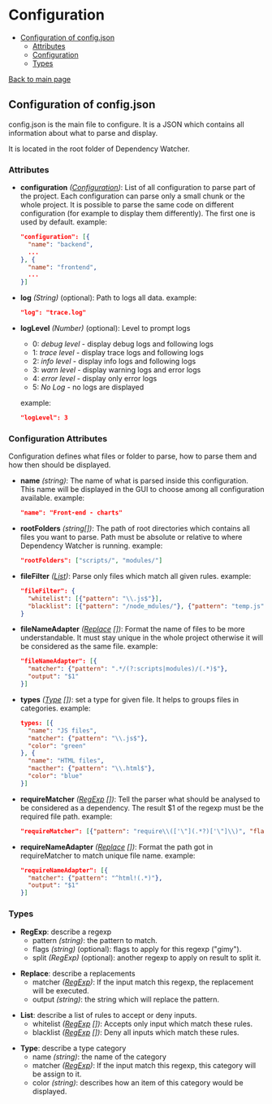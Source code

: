 # Configuration

* [Configuration of config.json]
  * [Attributes]
  * [Configuration]
  * [Types]

[Back to main page](../README.md)

[Configuration of config.json]:#configurationJSON
<a name="configurationJSON"></a>
## Configuration of config.json

config.json is the main file to configure. It is a JSON which contains all information about what to parse and display.

It is located in the root folder of Dependency Watcher.


[Attributes]:#MainAttributes
<a name="MainAttributes"></a>
### Attributes


* **configuration** _([Configuration][])_: List of all configuration to parse part of the project. Each configuration can parse only a small chunk or the whole project. It is possible to parse the same code on different configuration (for example to display them differently).
The first one is used by default.
  example:
  ```json
  "configuration": [{
    "name": "backend",
    ...
  }, {
    "name": "frontend",
    ...
  }]
  ```

* **log** _(String)_ (optional): Path to logs all data.
  example:
  ```json
  "log": "trace.log"
  ```

* **logLevel** _(Number)_ (optional): Level to prompt logs
  * 0: *debug level* - display debug logs and following logs
  * 1: *trace level* - display trace logs and following logs
  * 2: *info level* - display info logs and following logs
  * 3: *warn level* - display warning logs and error logs
  * 4: *error level* - display only error logs
  * 5: *No Log* - no logs are displayed

  example:
  ```json
  "logLevel": 3
  ```

[Configuration]:#ConfAttributes
<a name="ConfAttributes"></a>
### Configuration Attributes

Configuration defines what files or folder to parse, how to parse them and how then should be displayed.

* **name** _(string)_: The name of what is parsed inside this configuration. This name will be displayed in the GUI to choose among all configuration available.
  example:
  ```json
  "name": "Front-end - charts"
  ```

* **rootFolders** _(string[])_: The path of root directories which contains all files you want to parse. Path must be absolute or relative to where Dependency Watcher is running.
  example:
  ```json
  "rootFolders": ["scripts/", "modules/"]
  ```

* **fileFilter** _([List])_: Parse only files which match all given rules.
  example:
  ```json
  "fileFilter": {
    "whitelist": [{"pattern": "\\.js$"}],
    "blacklist": [{"pattern": "/node_mdules/"}, {"pattern": "temp.js"}]
  }
  ```

* **fileNameAdapter** _([Replace] [])_: Format the name of files to be more understandable. It must stay unique in the whole project otherwise it will be considered as the same file.
  example:
  ```json
  "fileNameAdapter": [{
    "matcher": {"pattern": ".*/(?:scripts|modules)/(.*)$"},
    "output": "$1"
  }]
  ```

* **types** _([Type] [])_: set a type for given file. It helps to groups files in categories.
  example:
  ```json
  types: [{
    "name": "JS files",
    "matcher": {"pattern": "\\.js$"},
    "color": "green"
  }, {
    "name": "HTML files",
    "macther": {"pattern": "\\.html$"},
    "color": "blue"
  }]
  ```

* **requireMatcher** _([RegExp] [])_: Tell the parser what should be analysed to be considered as a dependency. The result $1 of the regexp must be the required file path.
  example:
  ```json
  "requireMatcher": [{"pattern": "require\\(['\"](.*?)['\"]\\)", "flags": "g"}, {"pattern": "define\\(\\[['\"](.*?)['\"]\\]\\)"}]
  ```

* **requireNameAdapter** _([Replace] [])_: Format the path got in requireMatcher to match unique file name.
  example:
  ```json
  "requireNameAdapter": [{
    "matcher": {"pattern": "^html!(.*)"},
    "output": "$1"
  }]
  ```

[Types]:#Types
<a name="Types"></a>
### Types

[RegExp]:#RegExp
<a name="RegExp"></a>
* **RegExp**: describe a regexp
  * pattern _(string)_: the pattern to match.
  * flags _(string)_ (optional): flags to apply for this regexp ("gimy").
  * split _(RegExp)_ (optional): another regexp to apply on result to split it.

[Replace]:#Replace
<a name="Replace"></a>
* **Replace**: describe a replacements
  * matcher _([RegExp])_: If the input match this regexp, the replacement will be executed.
  * output _(string)_: the string which will replace the pattern.

[List]:#List
<a name="List"></a>
* **List**: describe a list of rules to accept or deny inputs.
  * whitelist _([RegExp] [])_: Accepts only input which match these rules.
  * blacklist _([RegExp] [])_: Deny all inputs which match these rules.

[Type]:#Type
<a name="Type"></a>
* **Type**: describe a type category
  * name _(string)_: the name of the category
  * matcher _([RegExp])_: If the input match this regexp, this category will be assign to it.
  * color _(string)_: describes how an item of this category would be displayed.

